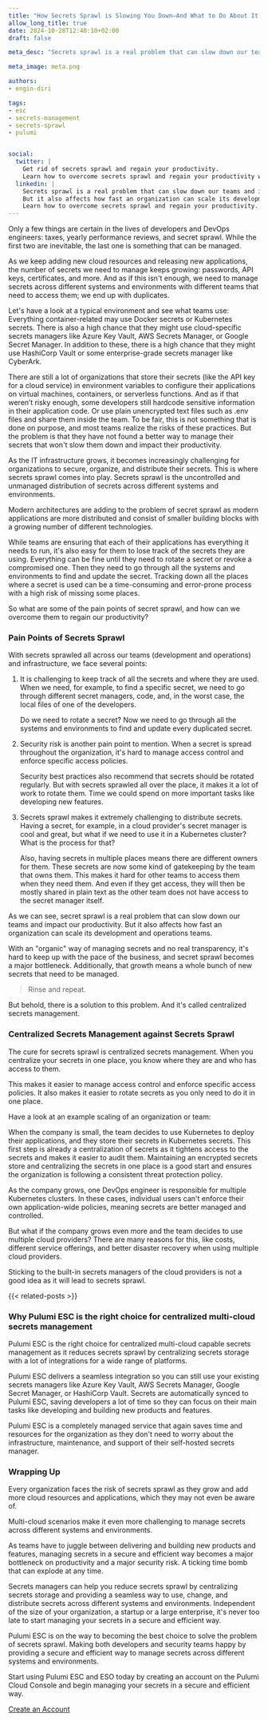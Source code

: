 ```yaml
---
title: "How Secrets Sprawl is Slowing You Down—And What to Do About It."
allow_long_title: true
date: 2024-10-28T12:40:10+02:00
draft: false

meta_desc: "Secrets sprawl is a real problem that can slow down our teams and impact our productivity. But it also affects how fast an organization can scale its development and operations teams. Learn how to overcome secrets sprawl and regain your productivity."

meta_image: meta.png

authors:
- engin-diri

tags:
- esc
- secrets-management
- secrets-sprawl
- pulumi


social:
  twitter: |
    Get rid of secrets sprawl and regain your productivity. 
    Learn how to overcome secrets sprawl and regain your productivity with Pulumi ESC. 
  linkedin: |
    Secrets sprawl is a real problem that can slow down our teams and impact our productivity. 
    But it also affects how fast an organization can scale its development and operations teams. 
    Learn how to overcome secrets sprawl and regain your productivity.
---
```


Only a few things are certain in the lives of developers and DevOps engineers: taxes, yearly performance reviews, and secret sprawl. While the first two are inevitable, the last one is something that can be managed.

As we keep adding new cloud resources and releasing new applications, the number of secrets we need to manage keeps growing: passwords, API keys, certificates, and more. And as if this isn't enough, we need to manage secrets across different systems and environments with different teams that need to access them; we end up with duplicates.

Let's have a look at a typical environment and see what teams use: Everything container-related may use Docker secrets or Kubernetes secrets. There is also a high chance that they might use cloud-specific secrets managers like Azure Key Vault, AWS Secrets Manager, or Google Secret Manager. In addition to these, there is a high chance that they might use HashiCorp Vault or some enterprise-grade secrets manager like CyberArk.

There are still a lot of organizations that store their secrets (like the API key for a cloud service) in environment variables to configure their applications on virtual machines, containers, or serverless functions. And as if that weren’t risky enough, some developers still hardcode sensitive information in their application code. Or use plain unencrypted text files such as .env files and share them inside the team. To be fair, this is not something that is done on purpose, and most teams realize the risks of these practices. But the problem is that they have not found a better way to manage their secrets that won't slow them down and impact their productivity.

As the IT infrastructure grows, it becomes increasingly challenging for organizations to secure, organize, and distribute their secrets. This is where secrets sprawl comes into play. Secrets sprawl is the uncontrolled and unmanaged distribution of secrets across different systems and environments.

Modern architectures are adding to the problem of secret sprawl as modern applications are more distributed and consist of smaller building blocks with a growing number of different technologies.

While teams are ensuring that each of their applications has everything it needs to run, it's also easy for them to lose track of the secrets they are using. Everything can be fine until they need to rotate a secret or revoke a compromised one. Then they need to go through all the systems and environments to find and update the secret. Tracking down all the places where a secret is used can be a time-consuming and error-prone process with a high risk of missing some places.

So what are some of the pain points of secret sprawl, and how can we overcome them to regain our productivity?

### Pain Points of Secrets Sprawl

With secrets sprawled all across our teams (development and operations) and infrastructure, we face several points:

1. It is challenging to keep track of all the secrets and where they are used. When we need, for example, to find a specific secret, we need to go through different secret managers, code, and, in the worst case, the local files of one of the developers.

   Do we need to rotate a secret? Now we need to go through all the systems and environments to find and update every duplicated secret.

1. Security risk is another pain point to mention. When a secret is spread throughout the organization, it's hard to manage access control and enforce specific access policies.

   Security best practices also recommend that secrets should be rotated regularly. But with secrets sprawled all over the place, it makes it a lot of work to rotate them. Time we could spend on more important tasks like developing new features.

1. Secrets sprawl makes it extremely challenging to distribute secrets. Having a secret, for example, in a cloud provider's secret manager is cool and great, but what if we need to use it in a Kubernetes cluster? What is the process for that?

   Also, having secrets in multiple places means there are different owners for them. These secrets are now some kind of gatekeeping by the team that owns them. This makes it hard for other teams to access them when they need them. And even if they get access, they will then be mostly shared in plain text as the other team does not have access to the secret manager itself.

As we can see, secret sprawl is a real problem that can slow down our teams and impact our productivity. But it also affects how fast an organization can scale its development and operations teams.

With an "organic" way of managing secrets and no real transparency, it's hard to keep up with the pace of the business, and secret sprawl becomes a major bottleneck. Additionally, that growth means a whole bunch of new secrets that need to be managed.

> Rinse and repeat.

But behold, there is a solution to this problem. And it's called centralized secrets management.

### Centralized Secrets Management against Secrets Sprawl

The cure for secrets sprawl is centralized secrets management. When you centralize your secrets in one place, you know where they are and who has access to them.

This makes it easier to manage access control and enforce specific access policies. It also makes it easier to rotate secrets as you only need to do it in one place.

Have a look at an example scaling of an organization or team:

When the company is small, the team decides to use Kubernetes to deploy their applications, and they store their secrets in Kubernetes secrets. This first step is already a centralization of secrets as it tightens access to the secrets and makes it easier to audit them. Maintaining an encrypted secrets store and centralizing the secrets in one place is a good start and ensures the organization is following a consistent threat protection policy.

As the company grows, one DevOps engineer is responsible for multiple Kubernetes clusters. In these cases, individual users can't enforce their own application-wide policies, meaning secrets are better managed and controlled.

But what if the company grows even more and the team decides to use multiple cloud providers? There are many reasons for this, like costs, different service offerings, and better disaster recovery when using multiple cloud providers.

Sticking to the built-in secrets managers of the cloud providers is not a good idea as it will lead to secrets sprawl.

{{< related-posts >}}

### Why Pulumi ESC is the right choice for centralized multi-cloud secrets management

Pulumi ESC is the right choice for centralized multi-cloud capable secrets management as it reduces secrets sprawl by centralizing secrets storage with a lot of integrations for a wide range of platforms.

Pulumi ESC delivers a seamless integration so you can still use your existing secrets managers like Azure Key Vault, AWS Secrets Manager, Google Secret Manager, or HashiCorp Vault. Secrets are automatically synced to Pulumi ESC, saving developers a lot of time so they can focus on their main tasks like developing and building new products and features.

Pulumi ESC is a completely managed service that again saves time and resources for the organization as they don't need to worry about the infrastructure, maintenance, and support of their self-hosted secrets manager.

### Wrapping Up

Every organization faces the risk of secrets sprawl as they grow and add more cloud resources and applications, which they may not even be aware of.

Multi-cloud scenarios make it even more challenging to manage secrets across different systems and environments.

As teams have to juggle between delivering and building new products and features, managing secrets in a secure and efficient way becomes a major bottleneck on productivity and a major security risk. A ticking time bomb that can explode at any time.

Secrets managers can help you reduce secrets sprawl by centralizing secrets storage and providing a seamless way to use, change, and distribute secrets across different systems and environments. Independent of the size of your organization, a startup or a large enterprise, it's never too late to start managing your secrets in a secure and efficient way.

Pulumi ESC is on the way to becoming the best choice to solve the problem of secrets sprawl. Making both developers and security teams happy by providing a secure and efficient way to manage secrets across different systems and environments.

Start using Pulumi ESC and ESO today by creating an account on the Pulumi Cloud Console and begin managing your secrets in a secure and efficient way.

<a class="btn btn-secondary" href="https://app.pulumi.com/signup" target="_blank">Create an Account</a>
